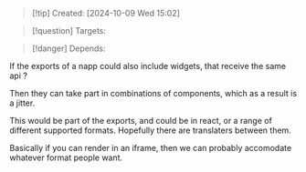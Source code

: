 
>[!tip] Created: [2024-10-09 Wed 15:02]

>[!question] Targets: 

>[!danger] Depends: 

If the exports of a napp could also include widgets, that receive the same api ?

Then they can take part in combinations of components, which as a result is a jitter.

This would be part of the exports, and could be in react, or a range of different supported formats.  Hopefully there are translaters between them.

Basically if you can render in an iframe, then we can probably accomodate whatever format people want.